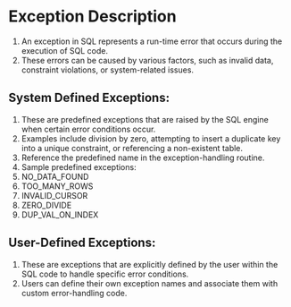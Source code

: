 # Exception Description

1. An exception in SQL represents a run-time error that occurs during the execution of SQL code.
2. These errors can be caused by various factors, such as invalid data, constraint violations, or system-related issues.


## System Defined Exceptions: 
 1. These are predefined exceptions that are raised by the SQL engine when certain error conditions occur. 
 2. Examples include division by zero, attempting to insert a duplicate key into a unique constraint, or referencing a non-existent table.
 3. Reference the predefined name in the exception-handling routine.
 4.  Sample predefined exceptions: 
 5. NO_DATA_FOUND
 6. TOO_MANY_ROWS
 7. INVALID_CURSOR
 8. ZERO_DIVIDE
 9. DUP_VAL_ON_INDEX

## User-Defined Exceptions:
 1. These are exceptions that are explicitly defined by the user within the SQL code to handle specific error conditions. 
 2. Users can define their own exception names and associate them with custom error-handling code.